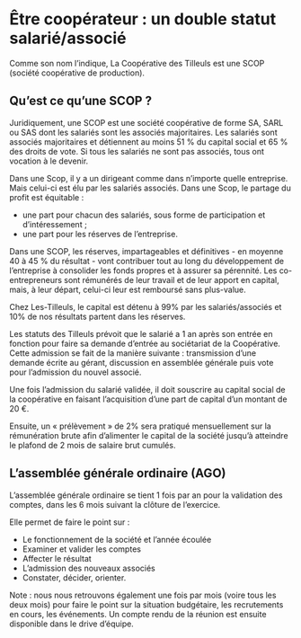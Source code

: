 # Être coopérateur : un double statut salarié/associé

Comme son nom l’indique, La Coopérative des Tilleuls est une SCOP (société coopérative de production).

## Qu’est ce qu’une SCOP ?

Juridiquement, une SCOP est une société coopérative de forme SA, SARL ou SAS dont les salariés sont les associés majoritaires. Les salariés sont associés majoritaires et détiennent au moins 51 % du capital social et 65 % des droits de vote. Si tous les salariés ne sont pas associés, tous ont vocation à le devenir.

Dans une Scop, il y a un dirigeant comme dans n’importe quelle entreprise. Mais celui-ci est élu par les salariés associés. Dans une Scop, le partage du profit est équitable :

- une part pour chacun des salariés, sous forme de participation et d’intéressement ;
- une part pour les réserves de l’entreprise.

Dans une SCOP, les réserves, impartageables et définitives - en moyenne 40 à 45 % du résultat - vont contribuer tout au long du développement de l’entreprise à consolider les fonds propres et à assurer sa pérennité. Les co-entrepreneurs sont rémunérés de leur travail et de leur apport en capital, mais, à leur départ, celui-ci leur est remboursé sans plus-value.

Chez Les-Tilleuls, le capital est détenu à 99% par les salariés/associés et 10% de nos résultats partent dans les réserves.

Les statuts des Tilleuls prévoit que le salarié a 1 an après son entrée en fonction pour faire sa demande d’entrée au sociétariat de la Coopérative. Cette admission se fait de la manière suivante : transmission d’une demande écrite au gérant, discussion en assemblée générale puis vote pour l’admission du nouvel associé.

Une fois l’admission du salarié validée, il doit souscrire au capital social de la coopérative en faisant l’acquisition d’une part de capital d’un montant de 20 €.

Ensuite, un « prélèvement » de 2% sera pratiqué mensuellement sur la rémunération brute afin d’alimenter le capital de la société jusqu’à atteindre le plafond de 2 mois de salaire brut cumulés.

## L’assemblée générale ordinaire (AGO)

L’assemblée générale ordinaire se tient 1 fois par an pour la validation des comptes, dans les 6 mois suivant la clôture de l’exercice.

Elle permet de faire le point sur :

- Le fonctionnement de la société et l’année écoulée
- Examiner et valider les comptes
- Affecter le résultat
- L’admission des nouveaux associés
- Constater, décider, orienter.

Note : nous nous retrouvons également une fois par mois (voire tous les deux mois) pour faire le point sur la situation budgétaire, les recrutements en cours, les événements. Un compte rendu de la réunion est ensuite disponible dans le drive d’équipe.
